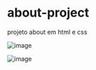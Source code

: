 # about-project

projeto about em html e css

![image](https://user-images.githubusercontent.com/122884814/217602268-70c34fa4-8a62-41c9-9cc0-875eb70b6fdd.png)

![image](https://user-images.githubusercontent.com/122884814/217602381-ede66ab6-9aab-4252-bd54-f639ac6ce87f.png)

